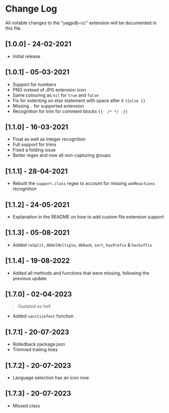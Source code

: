 # Change Log

All notable changes to the "yagpdb-cc" extension will be documented in this file.

## [1.0.0] - 24-02-2021

- Initial release

## [1.0.1] - 05-03-2021
- Support for numbers
- PNG instead of JPG extension icon
- Same colouring as `nil` for `true` and `false`
- Fix for indenting on else statement with space after it `{{else }}`
- Missing `.` for supported extension
- Recognition for trim for comment blocks `{{- /* */ -}}`

## [1.1.0] - 16-03-2021
- Float as well as integer recognition
- Full support for trims
- Fixed a folding issue
- Better regex and now all non-capturing groups

## [1.1.1] - 28-04-2021
- Rebuilt the `support.class` regex to account for missing `addReactions` recognition

## [1.1.2] - 24-05-2021
- Explanation in the README on how to add custom file extension support

## [1.1.3] - 05-08-2021
- Added `reSplit`, `dbDelMultiple`, `dbRank`, `sort`, `hasPrefix` & `hasSuffix`

## [1.1.4] - 19-08-2022
- Added all methods and functions that were missing, following the previous update

## [1.7.0] - 02-04-2023
> Oudated as hell
- Added `sanitizeText` function

## [1.7.1] - 20-07-2023
- Rolledback package.json
- Trimmed trailing lines

## [1.7.2] - 20-07-2023
- Language selection has an icon now

## [1.7.3] - 20-07-2023
- Missed class